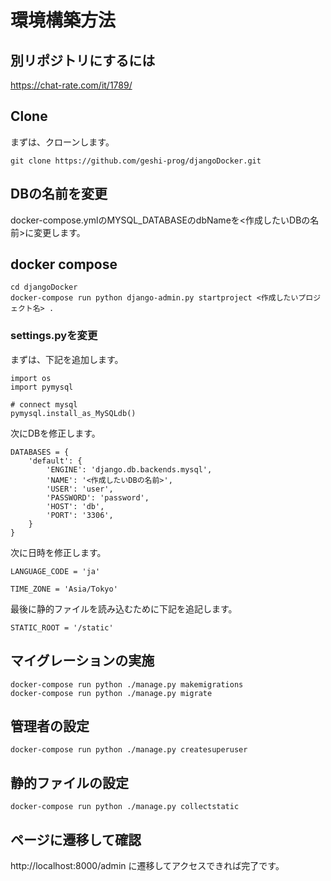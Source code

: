 # 環境構築方法
## 別リポジトリにするには
https://chat-rate.com/it/1789/
## Clone
まずは、クローンします。
```
git clone https://github.com/geshi-prog/djangoDocker.git
```
## DBの名前を変更
docker-compose.ymlのMYSQL_DATABASEのdbNameを<作成したいDBの名前>に変更します。
## docker compose
```
cd djangoDocker
docker-compose run python django-admin.py startproject <作成したいプロジェクト名> .
```
### settings.pyを変更
まずは、下記を追加します。
```
import os
import pymysql

# connect mysql
pymysql.install_as_MySQLdb()
```
次にDBを修正します。
```
DATABASES = {
    'default': {
        'ENGINE': 'django.db.backends.mysql',
        'NAME': '<作成したいDBの名前>',
        'USER': 'user',
        'PASSWORD': 'password',
        'HOST': 'db',
        'PORT': '3306',
    }
}
```
次に日時を修正します。
```
LANGUAGE_CODE = 'ja'

TIME_ZONE = 'Asia/Tokyo'
```
最後に静的ファイルを読み込むために下記を追記します。
```
STATIC_ROOT = '/static'
```
## マイグレーションの実施
```
docker-compose run python ./manage.py makemigrations
docker-compose run python ./manage.py migrate
```
## 管理者の設定
```
docker-compose run python ./manage.py createsuperuser
```
## 静的ファイルの設定
```
docker-compose run python ./manage.py collectstatic
```
## ページに遷移して確認
http://localhost:8000/admin
に遷移してアクセスできれば完了です。
